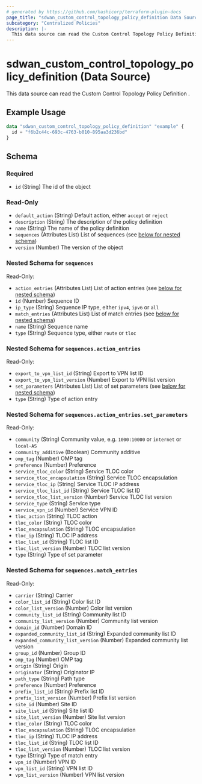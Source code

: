```yaml
---
# generated by https://github.com/hashicorp/terraform-plugin-docs
page_title: "sdwan_custom_control_topology_policy_definition Data Source - terraform-provider-sdwan"
subcategory: "Centralized Policies"
description: |-
  This data source can read the Custom Control Topology Policy Definition .
---
```


# sdwan_custom_control_topology_policy_definition (Data Source)

This data source can read the Custom Control Topology Policy Definition .

## Example Usage

```terraform
data "sdwan_custom_control_topology_policy_definition" "example" {
  id = "f6b2c44c-693c-4763-b010-895aa3d236bd"
}
```

<!-- schema generated by tfplugindocs -->
## Schema

### Required

- `id` (String) The id of the object

### Read-Only

- `default_action` (String) Default action, either `accept` or `reject`
- `description` (String) The description of the policy definition
- `name` (String) The name of the policy definition
- `sequences` (Attributes List) List of sequences (see [below for nested schema](#nestedatt--sequences))
- `version` (Number) The version of the object

<a id="nestedatt--sequences"></a>
### Nested Schema for `sequences`

Read-Only:

- `action_entries` (Attributes List) List of action entries (see [below for nested schema](#nestedatt--sequences--action_entries))
- `id` (Number) Sequence ID
- `ip_type` (String) Sequence IP type, either `ipv4`, `ipv6` or `all`
- `match_entries` (Attributes List) List of match entries (see [below for nested schema](#nestedatt--sequences--match_entries))
- `name` (String) Sequence name
- `type` (String) Sequence type, either `route` or `tloc`

<a id="nestedatt--sequences--action_entries"></a>
### Nested Schema for `sequences.action_entries`

Read-Only:

- `export_to_vpn_list_id` (String) Export to VPN list ID
- `export_to_vpn_list_version` (Number) Export to VPN list version
- `set_parameters` (Attributes List) List of set parameters (see [below for nested schema](#nestedatt--sequences--action_entries--set_parameters))
- `type` (String) Type of action entry

<a id="nestedatt--sequences--action_entries--set_parameters"></a>
### Nested Schema for `sequences.action_entries.set_parameters`

Read-Only:

- `community` (String) Community value, e.g. `1000:10000` or `internet` or `local-AS`
- `community_additive` (Boolean) Community additive
- `omp_tag` (Number) OMP tag
- `preference` (Number) Preference
- `service_tloc_color` (String) Service TLOC color
- `service_tloc_encapsulation` (String) Service TLOC encapsulation
- `service_tloc_ip` (String) Service TLOC IP address
- `service_tloc_list_id` (String) Service TLOC list ID
- `service_tloc_list_version` (Number) Service TLOC list version
- `service_type` (String) Service type
- `service_vpn_id` (Number) Service VPN ID
- `tloc_action` (String) TLOC action
- `tloc_color` (String) TLOC color
- `tloc_encapsulation` (String) TLOC encapsulation
- `tloc_ip` (String) TLOC IP address
- `tloc_list_id` (String) TLOC list ID
- `tloc_list_version` (Number) TLOC list version
- `type` (String) Type of set parameter



<a id="nestedatt--sequences--match_entries"></a>
### Nested Schema for `sequences.match_entries`

Read-Only:

- `carrier` (String) Carrier
- `color_list_id` (String) Color list ID
- `color_list_version` (Number) Color list version
- `community_list_id` (String) Community list ID
- `community_list_version` (Number) Community list version
- `domain_id` (Number) Domain ID
- `expanded_community_list_id` (String) Expanded community list ID
- `expanded_community_list_version` (Number) Expanded community list version
- `group_id` (Number) Group ID
- `omp_tag` (Number) OMP tag
- `origin` (String) Origin
- `originator` (String) Originator IP
- `path_type` (String) Path type
- `preference` (Number) Preference
- `prefix_list_id` (String) Prefix list ID
- `prefix_list_version` (Number) Prefix list version
- `site_id` (Number) Site ID
- `site_list_id` (String) Site list ID
- `site_list_version` (Number) Site list version
- `tloc_color` (String) TLOC color
- `tloc_encapsulation` (String) TLOC encapsulation
- `tloc_ip` (String) TLOC IP address
- `tloc_list_id` (String) TLOC list ID
- `tloc_list_version` (Number) TLOC list version
- `type` (String) Type of match entry
- `vpn_id` (Number) VPN ID
- `vpn_list_id` (String) VPN list ID
- `vpn_list_version` (Number) VPN list version

